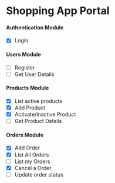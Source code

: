 # Shopping App Portal

#### Authentication Module

- [x] Login

#### Users Module

- [ ] Register
- [ ] Get User Details

#### Products Module
- [x] List active products
- [x] Add Product
- [X] Activate/Inactive Product
- [ ] Get Product Details

#### Orders Module
- [x] Add Order
- [x] List All Orders
- [ ] List my Orders
- [x] Cancel a Order
- [ ] Update order status
